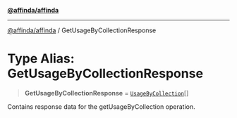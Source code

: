 [**@affinda/affinda**](../README.md)

***

[@affinda/affinda](../globals.md) / GetUsageByCollectionResponse

# Type Alias: GetUsageByCollectionResponse

> **GetUsageByCollectionResponse** = [`UsageByCollection`](../interfaces/UsageByCollection.md)[]

Contains response data for the getUsageByCollection operation.
